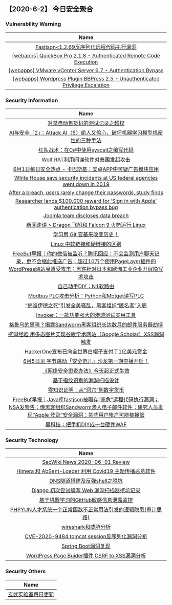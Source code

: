 
 ##   【2020-6-2】 今日安全聚合


###  						       							Vulnerability Warning

|                             Name                             |
| :----------------------------------------------------------: |
|[Fastjson<1.2.69反序列化远程代码执行漏洞](https://www.seebug.org/vuldb/ssvid-98236)|
|[[webapps] QuickBox Pro 2.1.8 - Authenticated Remote Code Execution](https://www.exploit-db.com/exploits/48536)|
|[[webapps] VMware vCenter Server 6.7 - Authentication Bypass](https://www.exploit-db.com/exploits/48535)|
|[[webapps] Wordpress Plugin BBPress 2.5 - Unauthenticated Privilege Escalation](https://www.exploit-db.com/exploits/48534)|

### 						        							Security Information
|                             Name                                    |
| :----------------------------------------------------------: |
|[对某自动售货机的测试记录之越权](https://www.anquanke.com/post/id/207189)|
|[AI与安全「2」：Attack AI（5）偷人又偷心，破坏机器学习模型机密性的三种手法](https://www.anquanke.com/post/id/207196)|
|[红队战术：在C#中使用syscall之编写代码](https://www.anquanke.com/post/id/207047)|
|[Wolf RAT利用间谍软件对泰国发起攻击](https://www.anquanke.com/post/id/207185)|
|[6月1日每日安全热点 - 卡巴斯基：安卓APP中可疑广告模块应用](https://www.anquanke.com/post/id/207212)|
|[White House says security incidents at US federal agencies went down in 2019](https://www.zdnet.com/article/white-house-says-security-incidents-at-us-federal-agencies-went-down-in-2019/#ftag=RSSbaffb68)|
|[After a breach, users rarely change their passwords, study finds](https://www.zdnet.com/article/after-a-breach-users-rarely-change-their-passwords-study-finds/#ftag=RSSbaffb68)|
|[Researcher lands $100,000 reward for ‘Sign in with Apple’ authentication bypass bug](https://www.zdnet.com/article/researcher-lands-100000-reward-for-sign-in-with-apple-authentication-bypass-bug/#ftag=RSSbaffb68)|
|[Joomla team discloses data breach](https://www.zdnet.com/article/joomla-team-discloses-data-breach/#ftag=RSSbaffb68)|
|[新闻速读 &gt; Dragon 飞船和 Falcon 9 火箭运行 Linux](https://linux.cn/article-12272-1.html?utm_source=rss&utm_medium=rss)|
|[学习用 Git 变基来改变历史！](https://linux.cn/article-12271-1.html?utm_source=rss&utm_medium=rss)|
|[Linux 中软链接和硬链接的区别](https://linux.cn/article-12270-1.html?utm_source=rss&utm_medium=rss)|
|[FreeBuf早报｜你的微信被监听？腾讯回应：不会监测用户聊天记录，更不会据此推送广告；超过10万个使用PageLayer插件的WordPress网站易遭受攻击；黑客针对日本和欧洲工业企业开展隐写术攻击](https://www.freebuf.com/news/238488.html)|
|[自己动手DIY：N1软路由](https://www.freebuf.com/geek/236219.html)|
|[Modbus PLC攻击分析：Python和Mbtget读写PLC](https://www.freebuf.com/articles/ics-articles/235586.html)|
|[“佛洛伊德之死”引发全美骚乱，黑客组织“匿名者”入局](https://www.freebuf.com/news/238492.html)|
|[Invoker：一款功能强大的渗透测试实用工具](https://www.freebuf.com/sectool/236088.html)|
|[格鲁乌的黑暗？揭露Sandworm黑客组织长达数月的邮件服务器劫持](https://www.freebuf.com/news/238417.html)|
|[挖洞经验  用多态图片实现谷歌学术网站（Google Scholar）XSS漏洞触发](https://www.freebuf.com/vuls/236182.html)|
|[HackerOne宣布已向全世界白帽子支付了1亿美元赏金](https://www.freebuf.com/news/238334.html)|
|[6月5日见  字节跳动「安全范儿」沙龙第一期直播开启！](https://www.freebuf.com/open/237641.html)|
|[《网络安全审查办法》今天起正式生效](https://www.freebuf.com/news/topnews/238393.html)|
|[基于指纹识别的漏洞扫描设计](https://www.freebuf.com/articles/es/235883.html)|
|[零知识证明：从“洞穴”到数字货币](https://www.freebuf.com/articles/blockchain-articles/235849.html)|
|[FreeBuf早报｜Java库fastjson被曝存“高危”远程代码执行漏洞；NSA发警告：俄黑客组织Sandworm渗入电子邮件软件；研究人员发现“Apple 登录”安全漏洞：某些用户帐户可能被接管](https://www.freebuf.com/news/238368.html)|
|[黑科技：把手机DIY成一台硬件WAF](https://www.freebuf.com/articles/web/235835.html)|

### 						        							Security  Technology
|                             Name                                    |
| :----------------------------------------------------------: |
|[SecWiki News 2020-06-01 Review](http://www.sec-wiki.com/?2020-06-01)|
|[Himera 和 AbSent-Loader 利用 Covid19 主题传播恶意软件](https://paper.seebug.org/1226/)|
|[DNS隧道搭建及反弹shell之脱坑](http://xz.aliyun.com/t/7817)|
|[Django 初次尝试编写 Web 漏洞扫描器挖坑记录](http://xz.aliyun.com/t/7816)|
|[基于机器学习的GitHub敏感信息泄露监控](http://xz.aliyun.com/t/7805)|
|[PHPYUN人才系统一个正常函数不正常用法引发的逻辑隐患(审计思路)](http://xz.aliyun.com/t/7815)|
|[wireshark和威胁分析](http://xz.aliyun.com/t/7802)|
|[CVE-2020-9484 tomcat session反序列化漏洞分析](http://xz.aliyun.com/t/7803)|
|[Spring Boot漏洞复现](http://xz.aliyun.com/t/7811)|
|[WordPress Page Buider插件 CSRF to XSS漏洞分析](http://xz.aliyun.com/t/7810)|

### 						        							Security  Others
|                             Name                                    |
| :----------------------------------------------------------: |
|[玄武实验室每日更新](https://weibo.com/p/1006065582522936/wenzhang?from=page_100606_profile&wvr=6&mod=wenzhangmore)|

